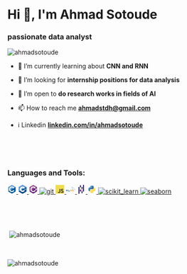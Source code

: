 <h1>Hi 👋, I'm Ahmad Sotoude</h1>
<h3>passionate data analyst</h3>

<p align="left"> <img src="https://komarev.com/ghpvc/?username=ahmadsotoude&label=Profile%20views&color=d553b2&style=flat" alt="ahmadsotoude" /> </p>

- 🔭 I’m currently learning about **CNN and RNN**

- 🤝 I’m looking for **internship positions for data analysis**

- 🌱 I’m open to **do research works in fields of AI**

- 📫 How to reach me **ahmadstdh@gmail.com**

- ℹ️ Linkedin <a href="https://linkedin.com/in/ahmadsotoude" target="blank">**linkedin.com/in/ahmadsotoude**</a>

</br>
</br>
</br>


<h3 align="left">Languages and Tools:</h3>
<p align="left"> <a href="https://www.cprogramming.com/" target="_blank" rel="noreferrer"> <img src="https://raw.githubusercontent.com/devicons/devicon/master/icons/c/c-original.svg" alt="c" width="20" height="20"/> </a> <a href="https://www.w3schools.com/cpp/" target="_blank" rel="noreferrer"> <img src="https://raw.githubusercontent.com/devicons/devicon/master/icons/cplusplus/cplusplus-original.svg" alt="cplusplus" width="20" height="20"/> </a> <a href="https://www.w3schools.com/cs/" target="_blank" rel="noreferrer"> <img src="https://raw.githubusercontent.com/devicons/devicon/master/icons/csharp/csharp-original.svg" alt="csharp" width="20" height="20"/> </a> <a href="https://git-scm.com/" target="_blank" rel="noreferrer"> <img src="https://www.vectorlogo.zone/logos/git-scm/git-scm-icon.svg" alt="git" width="20" height="20"/> </a> <a href="https://developer.mozilla.org/en-US/docs/Web/JavaScript" target="_blank" rel="noreferrer"> <img src="https://raw.githubusercontent.com/devicons/devicon/master/icons/javascript/javascript-original.svg" alt="javascript" width="20" height="20"/> </a> <a href="https://www.mysql.com/" target="_blank" rel="noreferrer"> <img src="https://raw.githubusercontent.com/devicons/devicon/master/icons/mysql/mysql-original-wordmark.svg" alt="mysql" width="20" height="20"/> </a> <a href="https://pandas.pydata.org/" target="_blank" rel="noreferrer"> <img src="https://raw.githubusercontent.com/devicons/devicon/2ae2a900d2f041da66e950e4d48052658d850630/icons/pandas/pandas-original.svg" alt="pandas" width="20" height="20"/> </a> <a href="https://www.python.org" target="_blank" rel="noreferrer"> <img src="https://raw.githubusercontent.com/devicons/devicon/master/icons/python/python-original.svg" alt="python" width="20" height="20"/> </a> <a href="https://scikit-learn.org/" target="_blank" rel="noreferrer"> <img src="https://upload.wikimedia.org/wikipedia/commons/0/05/Scikit_learn_logo_small.svg" alt="scikit_learn" width="20" height="20"/> </a> <a href="https://seaborn.pydata.org/" target="_blank" rel="noreferrer"> <img src="https://seaborn.pydata.org/_images/logo-mark-lightbg.svg" alt="seaborn" width="20" height="20"/> </a> </p>
</br>
</br>
</br>


<p>&nbsp;<img align="center" src="https://github-readme-stats.vercel.app/api?username=ahmadsotoude&show_icons=true&theme=dark&title_color=ffffff&text_color=e3e3e3&locale=en" alt="ahmadsotoude" /></p>
</br>
<p><img align="center" src="https://github-readme-streak-stats.herokuapp.com/?user=ahmadsotoude&theme=dark" alt="ahmadsotoude" /></p>
</br>

